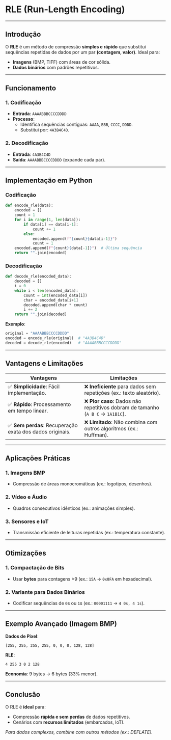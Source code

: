 # RLE (Run-Length Encoding)

---

## Introdução

O **RLE** é um método de compressão **simples e rápido** que substitui sequências repetidas de dados por um par **(contagem, valor)**. Ideal para:

- **Imagens** (BMP, TIFF) com áreas de cor sólida.
- **Dados binários** com padrões repetitivos.

---

## Funcionamento

### 1. **Codificação**

- **Entrada**: `AAAABBBCCCCDDDD`
- **Processo**:
  - Identifica sequências contíguas: `AAAA`, `BBB`, `CCCC`, `DDDD`.
  - Substitui por: `4A3B4C4D`.

### 2. **Decodificação**

- **Entrada**: `4A3B4C4D`
- **Saída**: `AAAABBBCCCCDDDD` (expande cada par).

---

## Implementação em Python

### Codificação

```python
def encode_rle(data):
    encoded = []
    count = 1
    for i in range(1, len(data)):
        if data[i] == data[i-1]:
            count += 1
        else:
            encoded.append(f"{count}{data[i-1]}")
            count = 1
    encoded.append(f"{count}{data[-1]}")  # Última sequência
    return "".join(encoded)
```

### Decodificação

```python
def decode_rle(encoded_data):
    decoded = []
    i = 0
    while i < len(encoded_data):
        count = int(encoded_data[i])
        char = encoded_data[i+1]
        decoded.append(char * count)
        i += 2
    return "".join(decoded)
```

**Exemplo**:

```python
original = "AAAABBBCCCCDDDD"
encoded = encode_rle(original)  # "4A3B4C4D"
decoded = decode_rle(encoded)   # "AAAABBBCCCCDDDD"
```

---

## Vantagens e Limitações

| **Vantagens**                                             | **Limitações**                                                                  |
| --------------------------------------------------------- | ------------------------------------------------------------------------------- |
| ✅ **Simplicidade**: Fácil implementação.                 | ❌ **Ineficiente** para dados sem repetições (ex.: texto aleatório).            |
| ✅ **Rápido**: Processamento em tempo linear.             | ❌ **Pior caso**: Dados não repetitivos dobram de tamanho (`A B C` → `1A1B1C`). |
| ✅ **Sem perdas**: Recuperação exata dos dados originais. | ❌ **Limitado**: Não combina com outros algoritmos (ex.: Huffman).              |

---

## Aplicações Práticas

### 1. **Imagens BMP**

- Compressão de áreas monocromáticas (ex.: logotipos, desenhos).

### 2. **Vídeo e Áudio**

- Quadros consecutivos idênticos (ex.: animações simples).

### 3. **Sensores e IoT**

- Transmissão eficiente de leituras repetidas (ex.: temperatura constante).

---

## Otimizações

### 1. **Compactação de Bits**

- Usar **bytes** para contagens >9 (ex.: `15A` → `0x0FA` em hexadecimal).

### 2. **Variante para Dados Binários**

- Codificar sequências de `0`s ou `1`s (ex.: `00001111` → `4 0s, 4 1s`).

---

## Exemplo Avançado (Imagem BMP)

**Dados de Pixel**:

```
[255, 255, 255, 255, 0, 0, 0, 128, 128]
```

**RLE**:

```
4 255 3 0 2 128
```

**Economia**: 9 bytes → 6 bytes (33% menor).

---

## Conclusão

O RLE é **ideal** para:

- Compressão **rápida e sem perdas** de dados repetitivos.
- Cenários com **recursos limitados** (embarcados, IoT).

_Para dados complexos, combine com outros métodos (ex.: DEFLATE)._
